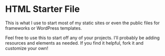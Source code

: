 # HTML Starter File

This is what I use to start most of my static sites or even the public files for
frameworks or WordPress templates.

Feel free to use this to start off any of your projects. I'll probably be adding
resources and elements as needed. If you find it helpful, fork it and customize
your own!

